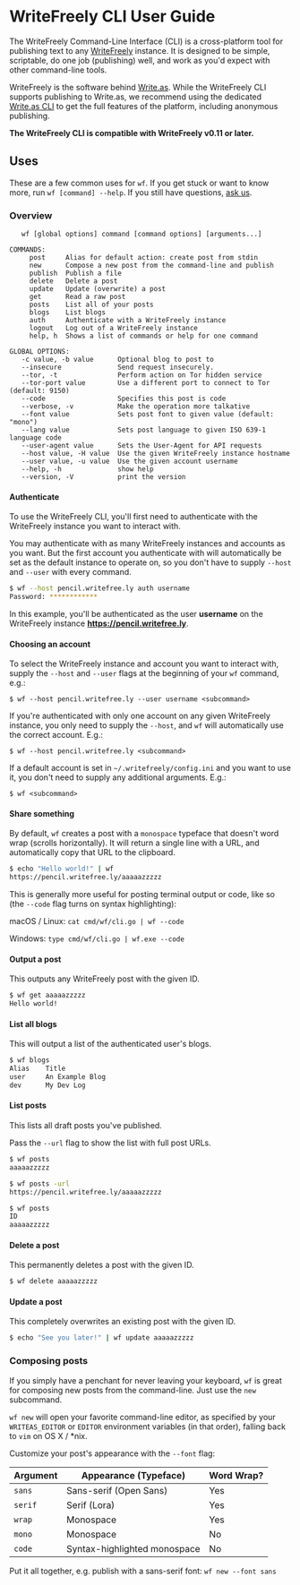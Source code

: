 # WriteFreely CLI User Guide

The WriteFreely Command-Line Interface (CLI) is a cross-platform tool for publishing text to any [WriteFreely](https://writefreely.org) instance. It is designed to be simple, scriptable, do one job (publishing) well, and work as you'd expect with other command-line tools.

WriteFreely is the software behind [Write.as](https://write.as). While the WriteFreely CLI supports publishing to Write.as, we recommend using the dedicated [Write.as CLI](https://github.com/writeas/writeas-cli/tree/master/cmd/writeas#readme) to get the full features of the platform, including anonymous publishing.

**The WriteFreely CLI is compatible with WriteFreely v0.11 or later.**

## Uses

These are a few common uses for `wf`. If you get stuck or want to know more, run `wf [command] --help`. If you still have questions, [ask us](https://write.as/contact).

### Overview

```
   wf [global options] command [command options] [arguments...]

COMMANDS:
     post     Alias for default action: create post from stdin
     new      Compose a new post from the command-line and publish
     publish  Publish a file
     delete   Delete a post
     update   Update (overwrite) a post
     get      Read a raw post
     posts    List all of your posts
     blogs    List blogs
     auth     Authenticate with a WriteFreely instance
     logout   Log out of a WriteFreely instance
     help, h  Shows a list of commands or help for one command

GLOBAL OPTIONS:
   -c value, -b value      Optional blog to post to
   --insecure              Send request insecurely.
   --tor, -t               Perform action on Tor hidden service
   --tor-port value        Use a different port to connect to Tor (default: 9150)
   --code                  Specifies this post is code
   --verbose, -v           Make the operation more talkative
   --font value            Sets post font to given value (default: "mono")
   --lang value            Sets post language to given ISO 639-1 language code
   --user-agent value      Sets the User-Agent for API requests
   --host value, -H value  Use the given WriteFreely instance hostname
   --user value, -u value  Use the given account username
   --help, -h              show help
   --version, -V           print the version
```

#### Authenticate

To use the WriteFreely CLI, you'll first need to authenticate with the WriteFreely instance you want to interact with.

You may authenticate with as many WriteFreely instances and accounts as you want. But the first account you authenticate with will automatically be set as the default instance to operate on, so you don't have to supply `--host` and `--user` with every command.

```bash
$ wf --host pencil.writefree.ly auth username
Password: ************
```

In this example, you'll be authenticated as the user **username** on the WriteFreely instance **https://pencil.writefree.ly**.

#### Choosing an account

To select the WriteFreely instance and account you want to interact with, supply the `--host` and `--user` flags at the beginning of your `wf` command, e.g.:

```
$ wf --host pencil.writefree.ly --user username <subcommand>
```

If you're authenticated with only one account on any given WriteFreely instance, you only need to supply the `--host`, and `wf` will automatically use the correct account. E.g.:

```
$ wf --host pencil.writefree.ly <subcommand>
```

If a default account is set in `~/.writefreely/config.ini` and you want to use it, you don't need to supply any additional arguments. E.g.:

```
$ wf <subcommand>
```

#### Share something

By default, `wf` creates a post with a `monospace` typeface that doesn't word wrap (scrolls horizontally). It will return a single line with a URL, and automatically copy that URL to the clipboard.

```bash
$ echo "Hello world!" | wf
https://pencil.writefree.ly/aaaaazzzzz
```

This is generally more useful for posting terminal output or code, like so (the `--code` flag turns on syntax highlighting):

macOS / Linux: `cat cmd/wf/cli.go | wf --code`

Windows: `type cmd/wf/cli.go | wf.exe --code`

#### Output a post

This outputs any WriteFreely post with the given ID.

```bash
$ wf get aaaaazzzzz
Hello world!
```

#### List all blogs

This will output a list of the authenticated user's blogs.
```bash
$ wf blogs
Alias    Title
user     An Example Blog
dev      My Dev Log
```

#### List posts

This lists all draft posts you've published.

Pass the `--url` flag to show the list with full post URLs.

```bash
$ wf posts
aaaaazzzzz

$ wf posts -url
https://pencil.writefree.ly/aaaaazzzzz

$ wf posts
ID
aaaaazzzzz
```

#### Delete a post

This permanently deletes a post with the given ID.

```bash
$ wf delete aaaaazzzzz
```

#### Update a post

This completely overwrites an existing post with the given ID.

```bash
$ echo "See you later!" | wf update aaaaazzzzz
```

### Composing posts

If you simply have a penchant for never leaving your keyboard, `wf` is great for composing new posts from the command-line. Just use the `new` subcommand.

`wf new` will open your favorite command-line editor, as specified by your `WRITEAS_EDITOR` or `EDITOR` environment variables (in that order), falling back to `vim` on OS X / *nix.

Customize your post's appearance with the `--font` flag:

| Argument | Appearance (Typeface) | Word Wrap? |
| -------- | --------------------- | ---------- |
| `sans` | Sans-serif (Open Sans) | Yes |
| `serif` | Serif (Lora) | Yes |
| `wrap` | Monospace | Yes |
| `mono` | Monospace | No |
| `code` | Syntax-highlighted monospace | No |

Put it all together, e.g. publish with a sans-serif font: `wf new --font sans`
